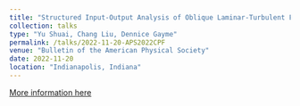 ```yaml
---
title: "Structured Input-Output Analysis of Oblique Laminar-Turbulent Flow Patterns in Transitional Plane Couette-Poiseuille Flow"
collection: talks
type: "Yu Shuai, Chang Liu, Dennice Gayme"
permalink: /talks/2022-11-20-APS2022CPF
venue: "Bulletin of the American Physical Society"
date: 2022-11-20
location: "Indianapolis, Indiana"
---
```


[More information here](https://meetings.aps.org/Meeting/DFD22/Session/L17.2)

